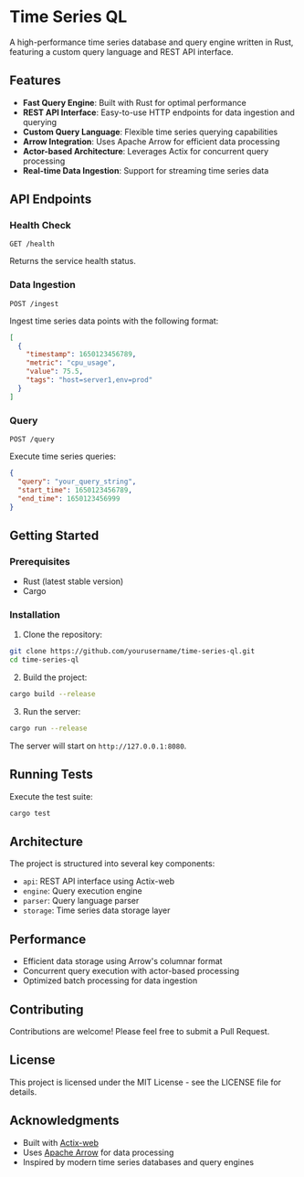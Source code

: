 # Time Series QL

A high-performance time series database and query engine written in Rust, featuring a custom query language and REST API interface.

## Features

- **Fast Query Engine**: Built with Rust for optimal performance
- **REST API Interface**: Easy-to-use HTTP endpoints for data ingestion and querying
- **Custom Query Language**: Flexible time series querying capabilities
- **Arrow Integration**: Uses Apache Arrow for efficient data processing
- **Actor-based Architecture**: Leverages Actix for concurrent query processing
- **Real-time Data Ingestion**: Support for streaming time series data

## API Endpoints

### Health Check
```
GET /health
```
Returns the service health status.

### Data Ingestion
```
POST /ingest
```
Ingest time series data points with the following format:
```json
[
  {
    "timestamp": 1650123456789,
    "metric": "cpu_usage",
    "value": 75.5,
    "tags": "host=server1,env=prod"
  }
]
```

### Query
```
POST /query
```
Execute time series queries:
```json
{
  "query": "your_query_string",
  "start_time": 1650123456789,
  "end_time": 1650123456999
}
```

## Getting Started

### Prerequisites

- Rust (latest stable version)
- Cargo

### Installation

1. Clone the repository:
```bash
git clone https://github.com/yourusername/time-series-ql.git
cd time-series-ql
```

2. Build the project:
```bash
cargo build --release
```

3. Run the server:
```bash
cargo run --release
```

The server will start on `http://127.0.0.1:8080`.

## Running Tests

Execute the test suite:
```bash
cargo test
```

## Architecture

The project is structured into several key components:

- `api`: REST API interface using Actix-web
- `engine`: Query execution engine
- `parser`: Query language parser
- `storage`: Time series data storage layer

## Performance

- Efficient data storage using Arrow's columnar format
- Concurrent query execution with actor-based processing
- Optimized batch processing for data ingestion

## Contributing

Contributions are welcome! Please feel free to submit a Pull Request.

## License

This project is licensed under the MIT License - see the LICENSE file for details.

## Acknowledgments

- Built with [Actix-web](https://actix.rs/)
- Uses [Apache Arrow](https://arrow.apache.org/) for data processing
- Inspired by modern time series databases and query engines